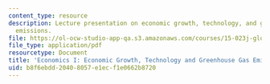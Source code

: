 ```yaml
---
content_type: resource
description: Lecture presentation on economic growth, technology, and greenhouse gas
  emissions.
file: https://ol-ocw-studio-app-qa.s3.amazonaws.com/courses/15-023j-global-climate-change-economics-science-and-policy-spring-2008/b8f6ebdd20408057e1ecf1e0662b8720_lec8.pdf
file_type: application/pdf
resourcetype: Document
title: 'Economics I: Economic Growth, Technology and Greenhouse Gas Emissions'
uid: b8f6ebdd-2040-8057-e1ec-f1e0662b8720
---
```

